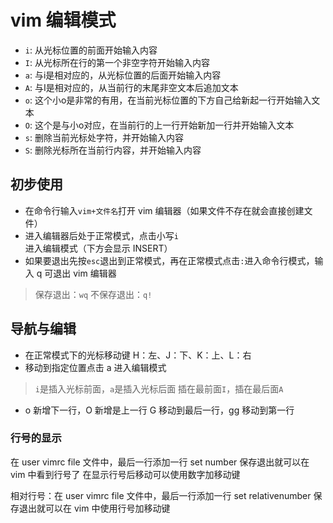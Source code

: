 # vim 编辑模式

- `i`: 从光标位置的前面开始输入内容
- `I`: 从光标所在行的第一个非空字符开始输入内容
- `a`: 与i是相对应的，从光标位置的后面开始输入内容
- `A`: 与I是相对应的，从当前行的末尾非空文本后追加文本
- `o`: 这个小o是非常的有用，在当前光标位置的下方自己给新起一行开始输入文本
- `O`: 这个是与小o对应，在当前行的上一行开始新加一行并开始输入文本
- `s`: 删除当前光标处字符，并开始输入内容
- `S`: 删除光标所在当前行内容，并开始输入内容



## 初步使用
- 在命令行输入`vim+文件名`打开 vim 编辑器（如果文件不存在就会直接创建文件）
- 进入编辑器后处于正常模式，点击小写`i`进入编辑模式（下方会显示 INSERT）
- 如果要退出先按`esc`退出到正常模式，再在正常模式点击`:`进入命令行模式，输入 q 可退出 vim 编辑器
> 保存退出：`wq`
> 不保存退出：`q!`
## 导航与编辑
- 在正常模式下的光标移动键
H：左、J：下、K：上、L：右
- 移动到指定位置点击 a 进入编辑模式
> `i`是插入光标前面，`a`是插入光标后面
> 插在最前面`I`，插在最后面`A`
- o 新增下一行，O 新增是上一行
G 移动到最后一行，gg 移动到第一行

### 行号的显示
在 user vimrc file 文件中，最后一行添加一行 set number 保存退出就可以在 vim 中看到行号了
在显示行号后移动可以使用数字加移动键

相对行号：在 user vimrc file 文件中，最后一行添加一行 set relativenumber 保存退出就可以在 vim 中使用行号加移动键